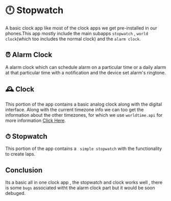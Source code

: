 # 🕛 Stopwatch
A basic clock app like most of the clock apps we get pre-installed in our phones.This app mostly include the main subapps `stopwatch` , `world clock`(which too includes the normal clock) and the `alarm clock`.


## ⏰ Alarm Clock
A  alarm clock which can schedule alarm on a particular time or a daily alarm at that particular time with a notification and the device set alarm's ringtone.

## 🕰️ Clock
This portion of the app contains a basic analog clock along with the digital interface. Along with the current timezone info we can too get the information about the other timezones, for which we use `worldtime.api` for more information [Click Here](http://worldtimeapi.org/). 


## ⏱ Stopwatch
This portion of the app contains a ` simple stopwatch` with the functionality to create laps.

## Conclusion
Its a basic all in one clock app , the stopwatch and clock works well , there is some `bugs` associated witht the alarm clock part but it would be soon debuged.
